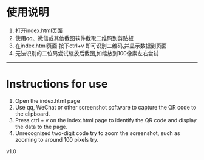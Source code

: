 # 使用说明

1.  打开index.html页面
2.  使用qq、微信或其他截图软件截取二维码到剪贴板
3.  在index.html页面 按下ctrl+v 即可识别二维码,并显示数据到页面
4.  无法识别的二位码尝试缩放后截图,如缩放到100像素左右尝试 



------------

# Instructions for use

1. Open the index.html page
2. Use qq, WeChat or other screenshot software to capture the QR code to the clipboard.
3. Press ctrl + v on the index.html page to identify the QR code and display the data to the page.
4. Unrecognized two-digit code try to zoom the screenshot, such as zooming to around 100 pixels try.

v1.0
